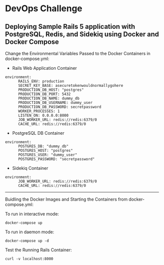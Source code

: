 # DevOps Challenge

## Deploying Sample Rails 5 application with PostgreSQL, Redis, and Sidekiq using Docker and Docker Compose

Change the Environmental Variables Passed to the Docker Containers in docker-compose.yml:

- Rails Web Application Container
```
environment:
      RAILS_ENV: production
      SECRET_KEY_BASE: asecuretokenwouldnormallygohere
      PRODUCTION_DB_HOST: "postgres"
      PRODUCTION_DB_PORT: 5432
      PRODUCTION_DB_NAME: dummy_db 
      PRODUCTION_DB_USERNAME: dummy_user
      PRODUCTION_DB_PASSWORD: secretpassword
      WORKER_PROCESSES: 1  
      LISTEN_ON: 0.0.0.0:8000
      JOB_WORKER_URL: redis://redis:6379/0
      CACHE_URL: redis://redis:6379/0
```

- PostgreSQL DB Container
```
environment:
      POSTGRES_DB: "dummy_db"
      POSTGRES_HOST: "postgres"
      POSTGRES_USER: "dummy_user"
      POSTGRES_PASSWORD: "secretpassword"
```

- Sidekiq Container
```
environment:
      JOB_WORKER_URL: redis://redis:6379/0
      CACHE_URL: redis://redis:6379/0
```
- - - -

Buidling the Docker Images and Starting the Containers from docker-compose.yml:

To run in interactive mode:
```
docker-compose up
```

To run in daemon mode:
```
docker-compose up -d
```

Test the Running Rails Container:
```
curl -v localhost:8000
```